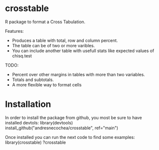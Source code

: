 # crosstable
R package to format a Cross Tabulation.

Features:
* Produces a table with total, row and column percent.
* The table can be of two or more varibles.
* You can include another table with usefull stats like expected values of chisq.test

TODO:
* Percent over other margins in tables with more than two variables.
* Totals and subtotals.
* A more flexible way to format cells

# Installation
In order to install the package from github, you most be sure to have installed devtols:
library(devtools)
install_github("andresnecochea/crosstable", ref="main")

Once installed you can run the next code to find some examples:
library(crosstable)
?crosstable
